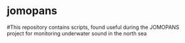 # jomopans
#This repository contains scripts, found useful during the JOMOPANS project for monitoring underwater sound in the north sea
